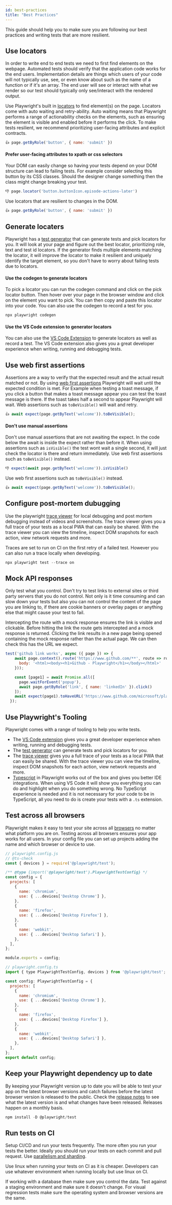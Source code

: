 ```yaml
---
id: best-practices
title: "Best Practices"
---
```



This guide should help you to make sure you are following our best practices and writing tests that are more resilient.
## Use locators

In order to write end to end tests we need to first find elements on the webpage. Automated tests should verify that the application code works for the end users. Implementation details are things which users of your code will not typically use, see, or even know about such as the name of a function or if it's an array. The end user will see or interact with what we render so our test should typically only see/interact with the rendered output.

Use Playwright's built in [locators](./locators.md) to find element(s) on the page. Locators come with auto waiting and retry-ability. Auto waiting means that Playwright performs a range of actionability checks on the elements, such as ensuring the element is visible and enabled before it performs the click. To make tests resilient, we recommend prioritizing user-facing attributes and explicit contracts.

```js
👍 page.getByRole('button', { name: 'submit' })
```

#### Prefer user-facing attributes to xpath or css selectors

Your DOM can easily change so having your tests depend on your DOM structure can lead to failing tests. For example consider selecting this button by its CSS classes. Should the designer change something then the class might change breaking your test. 


```js
👎 page.locator('button.buttonIcon.episode-actions-later')
```

Use locators that are resilient to changes in the DOM.

```js
👍 page.getByRole('button', { name: 'submit' })
```
## Generate locaters

Playwright has a [test generator](./codegen.md) that can generate tests and pick locators for you. It will look at your page and figure out the best locator, prioritizing role, text and test id locators. If the generator finds multiple elements matching the locator, it will improve the locator to make it resilient and uniquely identify the target element, so you don't have to worry about failing tests due to locators.

#### Use the codegen to generate locators

To pick a locator you can run the codegen command and click on the pick locator button. Then hover over your page in the browser window and click on the element you want to pick. You can then copy and paste this locator into your code. You can also use the codegen to record a test for you.

```bash
npx playwright codegen
```
#### Use the VS Code extension to generator locators

You can also use the [VS Code Extension](./getting-started-vscode.md) to generate locators as well as record a test. The VS Code extension also gives you a great developer experience when writing, running and debugging tests.

## Use web first assertions

Assertions are a way to verify that the expected result and the actual result matched or not. By using [web first assertions](./test-assertions.md) Playwright will wait until the expected condition is met. For Example when testing a toast message, if you click a button that makes a toast message appear you can test the toast message is there. If the toast takes half a second to appear Playwright will wait. Web assertions such as `toBeVisible()` will wait and retry.

```js
👍 await expect(page.getByText('welcome')).toBeVisible();
```

#### Don't use manual assertions

Don't use manual assertions that are not awaiting the expect. In the code below the await is inside the expect rather than before it. When using assertions such as `isVisible()` the test wont wait a single second, it will just check the locator is there and return immediately. Use web first assertions such as `toBeVisible()` instead.

```js
👎 expect(await page.getByText('welcome')).isVisible()
```

Use web first assertions such as `toBeVisible()` instead.

```js
👍 await expect(page.getByText('welcome')).toBeVisible();
```
## Configure post-mortem dubugging

Use the playwright [trace viewer](./trace-viewer.md) for local debugging and post mortem debugging instead of videos and screenshots. The trace viewer gives you a full trace of your tests as a local PWA that can easily be shared. With the trace viewer you can view the timeline, inspect DOM snapshots for each action, view network requests and more.

Traces are set to run on CI on the first retry of a failed test. However you can also run a trace locally when developing.

```js
npx playwright test --trace on
```
## Mock API responses

Only test what you control. Don't try to test links to external sites or third party servers that you do not control. Not only is it time consuming and can slow down your tests but also you can not control the content of the page you are linking to, if there are cookie banners or overlay pages or anything else that might cause your test to fail.

Intercepting the route with a mock response ensures the link is visible and clickable. Before hitting the link the route gets intercepted and a mock response is returned. Clicking the link results in a new page being opened containing the mock response rather than the actual page. We can then check this has the URL we expect.

```js
test('github link works', async ({ page }) => {
    await page.context().route('https://www.github.com/**', route => route.fulfill({
      body: '<html><body><h1>Github - Playwright</h1></body></html>'
    }));

    const [page1] = await Promise.all([
      page.waitForEvent('popup'),
      await page.getByRole('link', { name: 'linkedIn' }).click()
    ]);
    await expect(page1).toHaveURL('https://www.github.com/microsoft/playwright');
  });
```
## Use Playwright's Tooling

Playwright comes with a range of tooling to help you write tests. 
- The [VS Code extension](./getting-started-vscode.md) gives you a great developer experience when writing, running and debugging tests. 
- The [test generator](./codegen.md) can generate tests and pick locators for you.
- The [trace viewer](./trace-viewer.md) gives you a full trace of your tests as a local PWA that can easily be shared. With the trace viewer you can view the timeline, inspect DOM snapshots for each action, view network requests and more.
- [Typescript](./test-typescript) in Playwright works out of the box and gives you better IDE integrations. When using VS Code it will show you everything you can do and highlight when you do something wrong. No TypeScript experience is needed and it is not necessary for your code to be in TypeScript, all you need to do is create your tests with a `.ts` extension.

## Test across all browsers

Playwright makes it easy to test your site across all [browsers](./test-configuration#multiple-browsers) no matter what platform you are on. Testing across all browsers ensures your app works for all users. In your config file you can set up projects adding the name and which browser or device to use.

```js tab=js-js
// playwright.config.js
// @ts-check
const { devices } = require('@playwright/test');

/** @type {import('@playwright/test').PlaywrightTestConfig} */
const config = {
  projects: [
    {
      name: 'chromium',
      use: { ...devices['Desktop Chrome'] },
    },
    {
      name: 'firefox',
      use: { ...devices['Desktop Firefox'] },
    },
    {
      name: 'webkit',
      use: { ...devices['Desktop Safari'] },
    },
  ],
};

module.exports = config;
```

```js tab=js-ts
// playwright.config.ts
import { type PlaywrightTestConfig, devices } from '@playwright/test';

const config: PlaywrightTestConfig = {
  projects: [
    {
      name: 'chromium',
      use: { ...devices['Desktop Chrome'] },
    },
    {
      name: 'firefox',
      use: { ...devices['Desktop Firefox'] },
    },
    {
      name: 'webkit',
      use: { ...devices['Desktop Safari'] },
    },
  ],
};
export default config;
```

## Keep your Playwright dependency up to date

By keeping your Playwright version up to date you will be able to test your app on the latest browser versions and catch failures before the latest browser version is released to the public. Check the [release notes](./release-notes.md) to see what the latest version is and what changes have been released. Releases happen on a monthly basis.

```js
npm install -D @playwright/test
```

## Run tests on CI

Setup CI/CD and run your tests frequently. The more often you run your tests the better. Ideally you should run your tests on each commit and pull request. Use [parallelism and sharding](./test-parallel.md).

Use linux when running your tests on CI as it is cheaper. Developers can use whatever environment when running locally but use linux on CI.

If working with a database then make sure you control the data. Test against a staging environment and make sure it doesn't change. For visual regression tests make sure the operating system and browser versions are the same.
